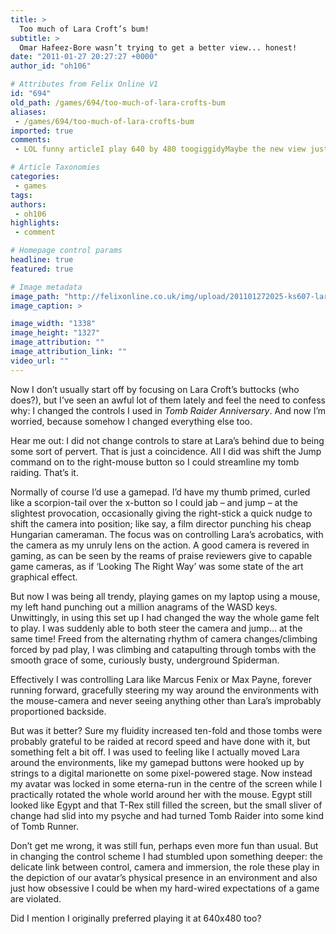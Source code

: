 ```yaml
---
title: >
  Too much of Lara Croft’s bum!
subtitle: >
  Omar Hafeez-Bore wasn’t trying to get a better view... honest!
date: "2011-01-27 20:27:27 +0000"
author_id: "oh106"

# Attributes from Felix Online V1
id: "694"
old_path: /games/694/too-much-of-lara-crofts-bum
aliases:
 - /games/694/too-much-of-lara-crofts-bum
imported: true
comments:
 - LOL funny articleI play 640 by 480 toogiggidyMaybe the new view just takes some getting used to like most things in life Good article anywayThanks for the insight It bignrs light into the darkbCZnnJ  urlhttpzltrgmhnefuncomzltrgmhnefunurl linkhttpjoisrsilzyljcomjoisrsilzyljlink httpqwtcnjvxivtlcomSBXz5v  mbjyplzrhprb

# Article Taxonomies
categories:
 - games
tags:
authors:
 - oh106
highlights:
 - comment

# Homepage control params
headline: true
featured: true

# Image metadata
image_path: "http://felixonline.co.uk/img/upload/201101272025-ks607-laralarl.jpg"
image_caption: >

image_width: "1338"
image_height: "1327"
image_attribution: ""
image_attribution_link: ""
video_url: ""
---
```


Now I don’t usually start off by focusing on Lara Croft’s buttocks (who does?), but I’ve seen an awful lot of them lately and feel the need to confess why: I changed the controls I used in _Tomb Raider Anniversary_. And now I’m worried, because somehow I changed everything else too.

Hear me out: I did not change controls to stare at Lara’s behind due to being some sort of pervert. That is just a coincidence. All I did was shift the Jump command on to the right-mouse button so I could streamline my tomb raiding. That’s it.

Normally of course I’d use a gamepad. I’d have my thumb primed, curled like a scorpion-tail over the x-button so I could jab – and jump – at the slightest provocation, occasionally giving the right-stick a quick nudge to shift the camera into position; like say, a film director punching his cheap Hungarian cameraman. The focus was on controlling Lara’s acrobatics, with the camera as my unruly lens on the action. A good camera is revered in gaming, as can be seen by the reams of praise reviewers give to capable game cameras, as if ‘Looking The Right Way’ was some state of the art graphical effect.

But now I was being all trendy, playing games on my laptop using a mouse, my left hand punching out a million anagrams of the WASD keys. Unwittingly, in using this set up I had changed the way the whole game felt to play. I was suddenly able to both steer the camera and jump… at the same time! Freed from the alternating rhythm of camera changes/climbing forced by pad play, I was climbing and catapulting through tombs with the smooth grace of some, curiously busty, underground Spiderman.

Effectively I was controlling Lara like Marcus Fenix or Max Payne, forever running forward, gracefully steering my way around the environments with the mouse-camera and never seeing anything other than Lara’s improbably proportioned backside.

But was it better? Sure my fluidity increased ten-fold and those tombs were probably grateful to be raided at record speed and have done with it, but something felt a bit off. I was used to feeling like I actually moved Lara around the environments, like my gamepad buttons were hooked up by strings to a digital marionette on some pixel-powered stage. Now instead my avatar was locked in some eterna-run in the centre of the screen while I practically rotated the whole world around her with the mouse. Egypt still looked like Egypt and that T-Rex still filled the screen, but the small sliver of change had slid into my psyche and had turned Tomb Raider into some kind of Tomb Runner.

Don’t get me wrong, it was still fun, perhaps even more fun than usual. But in changing the control scheme I had stumbled upon something deeper: the delicate link between control, camera and immersion, the role these play in the depiction of our avatar’s physical presence in an environment and also just how obsessive I could be when my hard-wired expectations of a game are violated.

Did I mention I originally preferred playing it at 640x480 too?
